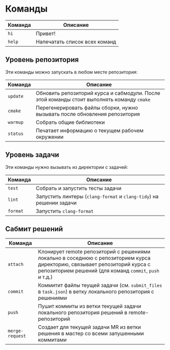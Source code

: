# Команды

| Команда | Описание  |
| - | - |
| `hi`   | Привет! |
| `help` | Напечатать список всех команд |

## Уровень репозитория

Эти команды можно запускать в любом месте репозитория:

| Команда | Описание  |
| - | - |
| `update` | Обновить репозиторий курса и сабмодули. После этой команды стоит выполнять команду `cmake` |
| `cmake` | Перегенерировать файлы сборки, нужно вызывать после обновления репозитория |
| `warmup` | Собрать общие библиотеки |
| `status` | Печатает информацию о текущем рабочем окружении |

## Уровень задачи

Эти команды нужно вызывать из директории с задачей:

| Команда | Описание  |
| - | - |
| `test` | Собрать и запустить тесты задачи |
| `lint` | Запустить линтеры (`clang-format` и `clang-tidy`) на решении задачи |
| `format` | Запустить `clang-format` |

## Сабмит решений

| Команда | Описание  |
| - | - |
| `attach` | Клонирует remote репозиторий c решениями локально в соседнюю с репозиторием курса директорию, связывает репозиторий курса с репозиторием решений (для команд `commit`, `push` и т.д.) |
| `commit` | Коммитит файлы теущей задачи (см. `submit_files` в `task.json`) в ветку локального репозитория с решениями |
| `push` | Пушит коммиты из ветки текущей задачи локального репозитория решений в remote-репозиторий | 
| `merge-request` | Создает для текущей задачи MR из ветки решения в мастер со всеми запушенными коммитами |
